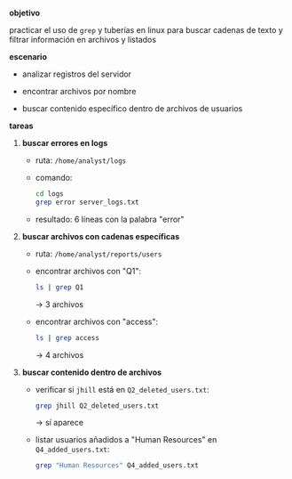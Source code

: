 
**objetivo**  

practicar el uso de `grep` y tuberías en linux para buscar cadenas de texto y filtrar información en archivos y listados

**escenario**

- analizar registros del servidor
    
- encontrar archivos por nombre
    
- buscar contenido específico dentro de archivos de usuarios
    

**tareas**

1. **buscar errores en logs**
    
    - ruta: `/home/analyst/logs`
        
    - comando:
        
        ```bash
        cd logs
        grep error server_logs.txt
        ```
        
    - resultado: 6 líneas con la palabra "error"
        
2. **buscar archivos con cadenas específicas**
    
    - ruta: `/home/analyst/reports/users`
        
    - encontrar archivos con "Q1":
        
        ```bash
        ls | grep Q1
        ```
        
        → 3 archivos
        
    - encontrar archivos con "access":
        
        ```bash
        ls | grep access
        ```
        
        → 4 archivos
        
3. **buscar contenido dentro de archivos**
    
    - verificar si `jhill` está en `Q2_deleted_users.txt`:
        
        ```bash
        grep jhill Q2_deleted_users.txt
        ```
        
        → sí aparece
        
    - listar usuarios añadidos a "Human Resources" en `Q4_added_users.txt`:
        
        ```bash
        grep "Human Resources" Q4_added_users.txt
        ```
        

